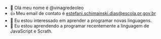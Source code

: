 - 👋 Olá meu nome é @vinagredeoleo
- 👍 Meu email de contato é estefani.schimainski.dias@escola.pr.gov.br
- 👀 Eu estou interessado em aprender a programar novas linguagens.
- 🌱 Eu estou aprendendo a programar recentemente a linguagem de JavaScript e Scrath.
